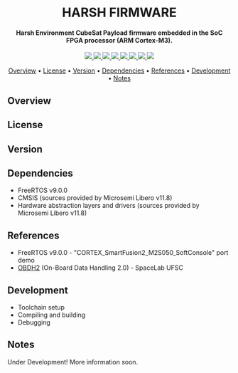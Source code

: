 <h1 align="center">
	<br>
	HARSH FIRMWARE
	<br>
</h1>

<h4 align="center">Harsh Environment CubeSat Payload firmware embedded in the SoC FPGA processor (ARM Cortex-M3).</h4>

<p align="center">
    <a href="">
		<img src="https://img.shields.io/badge/latest%20version-0.0.33-lightgreen?style=for-the-badge">
	</a>
    <a href="">
		<img src="https://img.shields.io/badge/stable%20version-0.0.0-blue?style=for-the-badge">
	</a>
	<a href="">
		<img src="https://img.shields.io/badge/model-engineering-9cf?style=for-the-badge">
	</a>
	<a href="">
		<img src="https://img.shields.io/badge/language-c-blueviolet?style=for-the-badge">
	</a>
	<a href="">
		<img src="https://img.shields.io/badge/IDE%20tool-SoftConsole%20v6.0-yellow?style=for-the-badge">
	</a>
	<a href="">
		<img src="https://img.shields.io/badge/use-acedemic%20only-orange?style=for-the-badge">
	</a>
	<a href="">
		<img src="https://img.shields.io/badge/license-MIT-red?style=for-the-badge">
	</a>
	<a href="https://github.com/andrempmattos/HARSH/tree/master/documentation">
		<img src="https://img.shields.io/badge/for%20more-here-lightgray?style=for-the-badge">
	</a>
</p>

<p align="center">
  	<a href="#overview">Overview</a> •
  	<a href="#license">License</a> •
  	<a href="#version">Version</a> •
  	<a href="#dependencies">Dependencies</a> •
  	<a href="#references">References</a> •
  	<a href="#development">Development</a> •
  	<a href="#notes">Notes</a>
</p>

## Overview

## License

## Version

## Dependencies
* FreeRTOS v9.0.0
* CMSIS (sources provided by Microsemi Libero v11.8)
* Hardware abstraction layers and drivers (sources provided by Microsemi Libero v11.8)

## References
* FreeRTOS v9.0.0 - "CORTEX_SmartFusion2_M2S050_SoftConsole" port demo
* [OBDH2](https://github.com/spacelab-ufsc/obdh2) (On-Board Data Handling 2.0) - SpaceLab UFSC 

## Development
* Toolchain setup
* Compiling and building
* Debugging

## Notes


Under Development! More information soon.